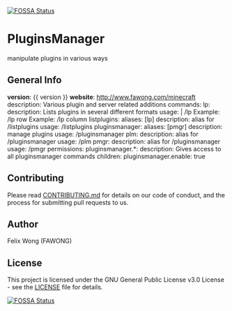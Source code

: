 [![FOSSA Status](https://app.fossa.io/api/projects/git%2Bgithub.com%2Fgnowxilef%2FPluginsManager.svg?type=shield)](https://app.fossa.io/projects/git%2Bgithub.com%2Fgnowxilef%2FPluginsManager?ref=badge_shield)

PluginsManager
==============
manipulate plugins in various ways

## General Info
**version**: {{ version }}
**website**: http://www.fawong.com/minecraft
description: Various plugin and server related additions
commands:
  lp:
    description: Lists plugins in several different formats
    usage: |
           /lp <display type>
           Example: /lp row
           Example: /lp column
  listplugins:
    aliases: [lp]
    description: alias for /listplugins
    usage: /listplugins
  pluginsmanager:
    aliases: [pmgr]
    description: manage plugins
    usage: /pluginsmanager
  plm:
    description: alias for /pluginsmanager
    usage: /plm
  pmgr:
    description: alias for /pluginsmanager
    usage: /pmgr
permissions:
    pluginsmanager.*:
        description: Gives access to all pluginsmanager commands
        children:
            pluginsmanager.enable: true

## Contributing
Please read [CONTRIBUTING.md](.github/CONTRIBUTING.md) for details on our code of conduct, and the
process for submitting pull requests to us.

## Author
Felix Wong (FAWONG)

## License
This project is licensed under the GNU General Public License v3.0 License - see the
[LICENSE](LICENSE) file for details.

[![FOSSA Status](https://app.fossa.io/api/projects/git%2Bgithub.com%2Fgnowxilef%2FPluginsManager.svg?type=large)](https://app.fossa.io/projects/git%2Bgithub.com%2Fgnowxilef%2FPluginsManager?ref=badge_large)
